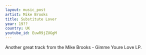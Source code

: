 ```yaml
---
layout: music_post
artist: Mike Brooks
title: Substitute Lover
year: 19??
country: UK
youtube_id: EuwR9jZUGgM
---
```


Another great track from the Mike Brooks - Gimme Youre Love LP.